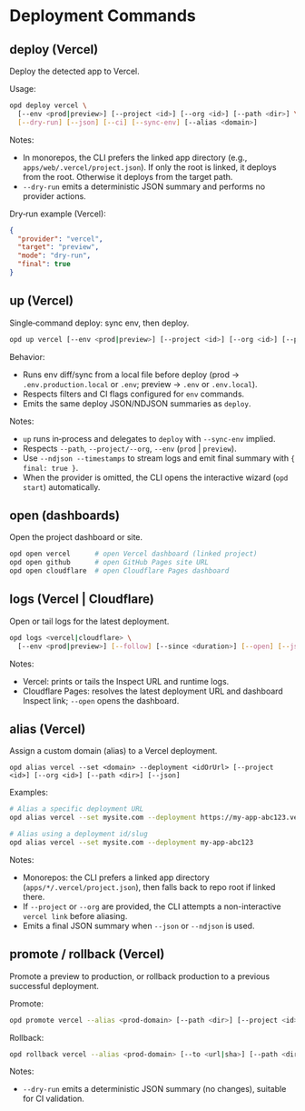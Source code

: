 # Deployment Commands

## deploy (Vercel)
Deploy the detected app to Vercel.

Usage:
```bash
opd deploy vercel \
  [--env <prod|preview>] [--project <id>] [--org <id>] [--path <dir>] \
  [--dry-run] [--json] [--ci] [--sync-env] [--alias <domain>]
```

Notes:
- In monorepos, the CLI prefers the linked app directory (e.g., `apps/web/.vercel/project.json`). If only the root is linked, it deploys from the root. Otherwise it deploys from the target path.
- `--dry-run` emits a deterministic JSON summary and performs no provider actions.

Dry‑run example (Vercel):
```json
{
  "provider": "vercel",
  "target": "preview",
  "mode": "dry-run",
  "final": true
}
```

## up (Vercel)
Single‑command deploy: sync env, then deploy.

```bash
opd up vercel [--env <prod|preview>] [--project <id>] [--org <id>] [--path <dir>] [--dry-run] [--json] [--ci]
```

Behavior:
- Runs env diff/sync from a local file before deploy (prod → `.env.production.local` or `.env`; preview → `.env` or `.env.local`).
- Respects filters and CI flags configured for `env` commands.
- Emits the same deploy JSON/NDJSON summaries as `deploy`.

Notes:
- `up` runs in‑process and delegates to `deploy` with `--sync-env` implied.
- Respects `--path`, `--project/--org`, `--env` (`prod` | `preview`).
- Use `--ndjson --timestamps` to stream logs and emit final summary with `{ final: true }`.
- When the provider is omitted, the CLI opens the interactive wizard (`opd start`) automatically.

## open (dashboards)
Open the project dashboard or site.

```bash
opd open vercel      # open Vercel dashboard (linked project)
opd open github      # open GitHub Pages site URL
opd open cloudflare  # open Cloudflare Pages dashboard
```

## logs (Vercel | Cloudflare)
Open or tail logs for the latest deployment.

```bash
opd logs <vercel|cloudflare> \
  [--env <prod|preview>] [--follow] [--since <duration>] [--open] [--json]
```

Notes:
- Vercel: prints or tails the Inspect URL and runtime logs.
- Cloudflare Pages: resolves the latest deployment URL and dashboard Inspect link; `--open` opens the dashboard.

## alias (Vercel)
Assign a custom domain (alias) to a Vercel deployment.

```
opd alias vercel --set <domain> --deployment <idOrUrl> [--project <id>] [--org <id>] [--path <dir>] [--json]
```

Examples:

```bash
# Alias a specific deployment URL
opd alias vercel --set mysite.com --deployment https://my-app-abc123.vercel.app --json

# Alias using a deployment id/slug
opd alias vercel --set mysite.com --deployment my-app-abc123
```

Notes:
- Monorepos: the CLI prefers a linked app directory (`apps/*/.vercel/project.json`), then falls back to repo root if linked there.
- If `--project` or `--org` are provided, the CLI attempts a non-interactive `vercel link` before aliasing.
- Emits a final JSON summary when `--json` or `--ndjson` is used.

## promote / rollback (Vercel)
Promote a preview to production, or rollback production to a previous successful deployment.

Promote:
```bash
opd promote vercel --alias <prod-domain> [--path <dir>] [--project <id>] [--org <id>] [--dry-run] [--json]
```

Rollback:
```bash
opd rollback vercel --alias <prod-domain> [--to <url|sha>] [--path <dir>] [--project <id>] [--org <id>] [--dry-run] [--json]
```

Notes:
- `--dry-run` emits a deterministic JSON summary (no changes), suitable for CI validation.
